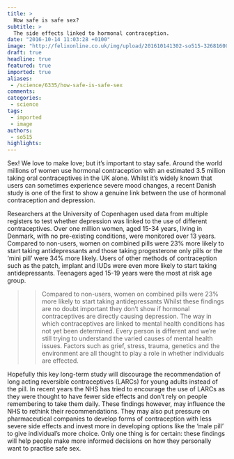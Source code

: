 ```yaml
---
title: >
  How safe is safe sex?
subtitle: >
  The side effects linked to hormonal contraception.
date: "2016-10-14 11:03:28 +0100"
image: "http://felixonline.co.uk/img/upload/201610141302-so515-3268160011_f75ba2e782_o.jpg"
draft: true
headline: true
featured: true
imported: true
aliases:
 - /science/6335/how-safe-is-safe-sex
comments:
categories:
 - science
tags:
 - imported
 - image
authors:
 - so515
highlights:
---
```


Sex! We love to make love; but it’s important to stay safe. Around the world millions of women use hormonal contraception with an estimated 3.5 million taking oral contraceptives in the UK alone. Whilst it’s widely known that users can sometimes experience severe mood changes, a recent Danish study is one of the first to show a genuine link between the use of hormonal contraception and depression.

Researchers at the University of Copenhagen used data from multiple registers to test whether depression was linked to the use of different contraceptives. Over one million women, aged 15-34 years, living in Denmark, with no pre-existing conditions, were monitored over 13 years. Compared to non-users, women on combined pills were 23% more likely to start taking antidepressants and those taking progesterone only pills or the ‘mini pill’ were 34% more likely. Users of other methods of contraception such as the patch, implant and IUDs were even more likely to start taking antidepressants. Teenagers aged 15-19 years were the most at risk age group.
> > Compared to non-users, women on combined pills were 23% more likely to start taking antidepressants
Whilst these findings are no doubt important they don’t show if hormonal contraceptives are directly causing depression. The way in which contraceptives are linked to mental health conditions has not yet been determined. Every person is different and we’re still trying to understand the varied causes of mental health issues. Factors such as grief, stress, trauma, genetics and the environment are all thought to play a role in whether individuals are effected.

Hopefully this key long-term study will discourage the recommendation of long acting reversible contraceptives (LARCs) for young adults instead of the pill. In recent years the NHS has tried to encourage the use of LARCs as they were thought to have fewer side effects and don’t rely on people remembering to take them daily. These findings however, may influence the NHS to rethink their recommendations. They may also put pressure on pharmaceutical companies to develop forms of contraception with less severe side effects and invest more in developing options like the ‘male pill’ to give individual’s more choice. Only one thing is for certain: these findings will help people make more informed decisions on how they personally want to practise safe sex.
